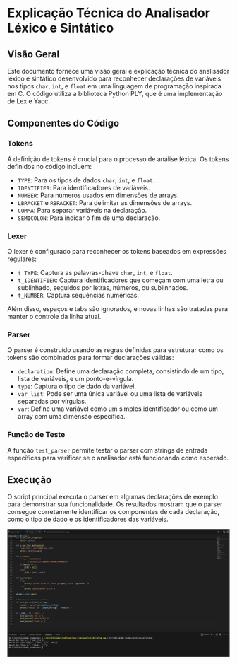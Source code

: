 
# Explicação Técnica do Analisador Léxico e Sintático

## Visão Geral
Este documento fornece uma visão geral e explicação técnica do analisador léxico e sintático desenvolvido para reconhecer declarações de variáveis nos tipos `char`, `int`, e `float` em uma linguagem de programação inspirada em C. O código utiliza a biblioteca Python PLY, que é uma implementação de Lex e Yacc.

## Componentes do Código

### Tokens
A definição de tokens é crucial para o processo de análise léxica. Os tokens definidos no código incluem:
- `TYPE`: Para os tipos de dados `char`, `int`, e `float`.
- `IDENTIFIER`: Para identificadores de variáveis.
- `NUMBER`: Para números usados em dimensões de arrays.
- `LBRACKET` e `RBRACKET`: Para delimitar as dimensões de arrays.
- `COMMA`: Para separar variáveis na declaração.
- `SEMICOLON`: Para indicar o fim de uma declaração.

### Lexer
O lexer é configurado para reconhecer os tokens baseados em expressões regulares:
- `t_TYPE`: Captura as palavras-chave `char`, `int`, e `float`.
- `t_IDENTIFIER`: Captura identificadores que começam com uma letra ou sublinhado, seguidos por letras, números, ou sublinhados.
- `t_NUMBER`: Captura sequências numéricas.

Além disso, espaços e tabs são ignorados, e novas linhas são tratadas para manter o controle da linha atual.

### Parser
O parser é construído usando as regras definidas para estruturar como os tokens são combinados para formar declarações válidas:
- `declaration`: Define uma declaração completa, consistindo de um tipo, lista de variáveis, e um ponto-e-vírgula.
- `type`: Captura o tipo de dado da variável.
- `var_list`: Pode ser uma única variável ou uma lista de variáveis separadas por vírgulas.
- `var`: Define uma variável como um simples identificador ou como um array com uma dimensão específica.

### Função de Teste
A função `test_parser` permite testar o parser com strings de entrada específicas para verificar se o analisador está funcionando como esperado.

## Execução
O script principal executa o parser em algumas declarações de exemplo para demonstrar sua funcionalidade. Os resultados mostram que o parser consegue corretamente identificar os componentes de cada declaração, como o tipo de dado e os identificadores das variáveis.

![Demo](print.png)
